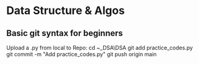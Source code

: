 # Data Structure & Algos

## Basic git syntax for beginners
Upload a .py from local to Repo:
cd ~\_DSA\DSA
git add practice_codes.py
git commit -m "Add practice_codes.py"
git push origin main

